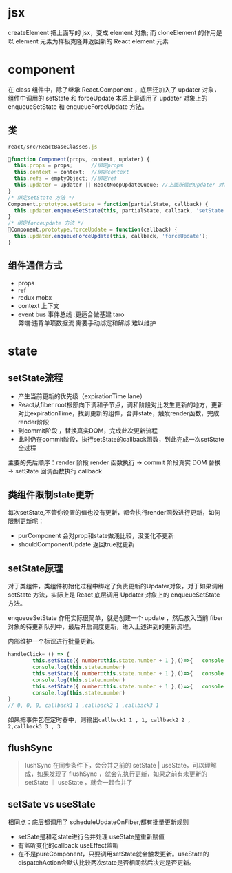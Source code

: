 # jsx
createElement 把上面写的 jsx，变成 element 对象; 而 cloneElement 的作用是以 element 元素为样板克隆并返回新的 React element 元素

# component
在 class 组件中，除了继承 React.Component ，底层还加入了 updater 对象，组件中调用的 setState 和 forceUpdate 本质上是调用了 updater 对象上的 enqueueSetState 和 enqueueForceUpdate 方法。
## 类
```js
react/src/ReactBaseClasses.js

function Component(props, context, updater) {
  this.props = props;      //绑定props
  this.context = context;  //绑定context
  this.refs = emptyObject; //绑定ref
  this.updater = updater || ReactNoopUpdateQueue; //上面所属的updater 对象
}
/* 绑定setState 方法 */
Component.prototype.setState = function(partialState, callback) {
  this.updater.enqueueSetState(this, partialState, callback, 'setState');
}
/* 绑定forceupdate 方法 */
Component.prototype.forceUpdate = function(callback) {
  this.updater.enqueueForceUpdate(this, callback, 'forceUpdate');
}
```

## 组件通信方式
- props 
- ref
- redux mobx
- context 上下文
- event bus 事件总线 :更适合做基建 taro<br>
弊端:违背单项数据流 需要手动绑定和解绑 难以维护

# state

## setState流程
- 产生当前更新的优先级（expirationTime  lane）
- React从fiber root根部向下调和子节点，调和阶段对比发生更新的地方，更新对比expirationTime，找到更新的组件，合并state，触发render函数，完成render阶段
- 到commit阶段 ，替换真实DOM，完成此次更新流程
- 此时仍在commit阶段，执行setState的callback函数，到此完成一次setState全过程

主要的先后顺序：render 阶段 render 函数执行 -> commit 阶段真实 DOM 替换 -> setState 回调函数执行 callback

## 类组件限制state更新
每次setState,不管你设置的值也没有更新，都会执行render函数进行更新，如何限制更新呢：
- purComponent 会对prop和state做浅比较，没变化不更新
- shouldComponentUpdate 返回true就更新

## setState原理
对于类组件，类组件初始化过程中绑定了负责更新的Updater对象，对于如果调用 setState 方法，实际上是 React 底层调用 Updater 对象上的 enqueueSetState 方法。

enqueueSetState 作用实际很简单，就是创建一个 update ，然后放入当前 fiber 对象的待更新队列中，最后开启调度更新，进入上述讲到的更新流程。

内部维护一个标识进行批量更新。
```js
handleClick= () => {
        this.setState({ number:this.state.number + 1 },()=>{   console.log( 'callback1', this.state.number)  })
        console.log(this.state.number)
        this.setState({ number:this.state.number + 1 },()=>{   console.log( 'callback2', this.state.number)  })
        console.log(this.state.number)
        this.setState({ number:this.state.number + 1 },()=>{   console.log( 'callback3', this.state.number)  })
        console.log(this.state.number)
}
// 0, 0, 0, callback1 1 ,callback2 1 ,callback3 1
```
如果把事件包在定时器中，则输出`callback1 1 , 1, callback2 2 , 2,callback3 3 , 3`

## flushSync
> lushSync 在同步条件下，会合并之前的 setState | useState，可以理解成，如果发现了 flushSync ，就会先执行更新，如果之前有未更新的 setState ｜ useState ，就会一起合并了

## setSate vs useState
相同点：底层都调用了 scheduleUpdateOnFiber,都有批量更新规则
- setSate是和老state进行合并处理 useState是重新赋值
- 有监听变化的callback useEffect监听
- 在不是pureComponent，只要调用setState就会触发更新。useState的dispatchAction会默认比较两次state是否相同然后决定是否更新。